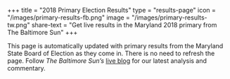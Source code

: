 +++
title = "2018 Primary Election Results"
type = "results-page"
icon = "/images/primary-results-fb.png"
image = "/images/primary-results-tw.png"
share-text = "Get live results in the Maryland 2018 primary from The Baltimore Sun"
+++

This page is automatically updated with primary results from the Maryland State Board of Election as they come in. There is no need to refresh the page. Follow _The Baltimore Sun’s_ [live blog][lb] for our latest analysis and commentary.

[lb]: http://live.baltimoresun.com/Event/Primary_Election_Day_2018_Live_coverage_from_Maryland
